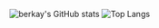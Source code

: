 ![berkay's GitHub stats](https://github-readme-stats.vercel.app/api?username=berkaygulerr&show_icons=true&theme=tokyonight)
![Top Langs](https://github-readme-stats.vercel.app/api/top-langs/?username=berkaygulerr&theme=tokyonight)
